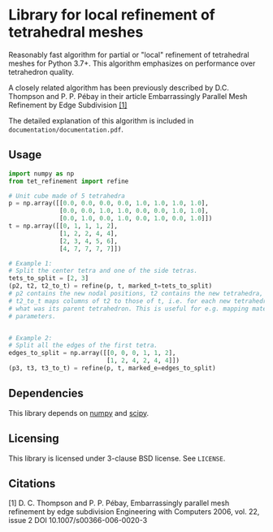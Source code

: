 # Library for local refinement of tetrahedral meshes
Reasonably fast algorithm for partial or "local" refinement of tetrahedral meshes for Python 3.7+. This algorithm emphasizes on performance over tetrahedron quality.

A closely related algorithm has been previously described by D.C. Thompson and P. P. Pébay in their article Embarrassingly Parallel Mesh Refinement by Edge Subdivision [[1]](#1)

The detailed explanation of this algorithm is included in `documentation/documentation.pdf`.

## Usage
```python
import numpy as np
from tet_refinement import refine

# Unit cube made of 5 tetrahedra
p = np.array([[0.0, 0.0, 0.0, 0.0, 1.0, 1.0, 1.0, 1.0],
              [0.0, 0.0, 1.0, 1.0, 0.0, 0.0, 1.0, 1.0],
              [0.0, 1.0, 0.0, 1.0, 0.0, 1.0, 0.0, 1.0]])
t = np.array([[0, 1, 1, 1, 2],
              [1, 2, 2, 4, 4],
              [2, 3, 4, 5, 6],
              [4, 7, 7, 7, 7]])

# Example 1:
# Split the center tetra and one of the side tetras.
tets_to_split = [2, 3]
(p2, t2, t2_to_t) = refine(p, t, marked_t=tets_to_split)
# p2 contains the new nodal positions, t2 contains the new tetrahedra, and
# t2_to_t maps columns of t2 to those of t, i.e. for each new tetrahedron, tells
# what was its parent tetrahedron. This is useful for e.g. mapping material
# parameters.


# Example 2:
# Split all the edges of the first tetra.
edges_to_split = np.array([[0, 0, 0, 1, 1, 2],
                           [1, 2, 4, 2, 4, 4]])
(p3, t3, t3_to_t) = refine(p, t, marked_e=edges_to_split)
```

## Dependencies
This library depends on [numpy](https://numpy.org/) and [scipy](https://www.scipy.org/).

## Licensing
This library is licensed under 3-clause BSD license. See `LICENSE`.

## Citations
<a id="1">[1]</a>
D. C. Thompson and P. P. Pébay, 
Embarrassingly parallel mesh refinement by edge subdivision
Engineering with Computers 2006, vol. 22, issue 2
DOI 10.1007/s00366-006-0020-3
